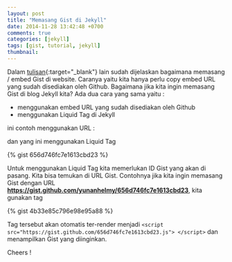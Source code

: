```yaml
---
layout: post
title: "Memasang Gist di Jekyll"
date: 2014-11-28 13:42:48 +0700
comments: true
categories: [jekyll]
tags: [gist, tutorial, jekyll]
thumbnail:
---
```


Dalam [tulisan][tulis]{:target="_blank"} lain sudah dijelaskan bagaimana memasang / embed Gist di website. Caranya yaitu kita hanya perlu copy embed URL yang sudah disediakan oleh Github. Bagaimana jika kita ingin memasang Gist di blog Jekyll kita? Ada dua cara yang sama yaitu :

* menggunakan embed URL yang sudah disediakan oleh Github
* menggunakan Liquid Tag di Jekyll

ini contoh menggunakan URL :

<script src="https://gist.github.com/yunanhelmy/656d746fc7e1613cbd23.js"></script>

dan yang ini menggunakan Liquid Tag

{% gist 656d746fc7e1613cbd23 %}

Untuk menggunakan Liquid Tag kita memerlukan ID Gist yang akan di pasang. Kita bisa temukan di URL Gist. Contohnya jika kita ingin memasang Gist dengan URL **https://gist.github.com/yunanhelmy/656d746fc7e1613cbd23**, kita gunakan tag

{% gist 4b33e85c796e98e95a88 %}

Tag tersebut akan otomatis ter-render menjadi `<script src="https://gist.github.com/656d746fc7e1613cbd23.js"> </script>` dan menampilkan Gist yang diinginkan.

Cheers !


[tulis]: http://yunanhelmy.github.io/articles/2014/11/28/memasang-gist-di-website/